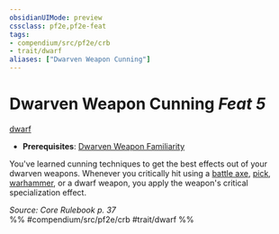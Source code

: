 ```yaml
---
obsidianUIMode: preview
cssclass: pf2e,pf2e-feat
tags:
- compendium/src/pf2e/crb
- trait/dwarf
aliases: ["Dwarven Weapon Cunning"]
---
```

# Dwarven Weapon Cunning  *Feat 5*  
[dwarf](rules/traits/dwarf.md)  

- **Prerequisites**: [Dwarven Weapon Familiarity](compendium/feats/dwarven-weapon-familiarity.md)

You've learned cunning techniques to get the best effects out of your dwarven weapons. Whenever you critically hit using a [battle axe](compendium/equipment/items/battle-axe.md), [pick](compendium/equipment/items/pick.md), [warhammer](compendium/equipment/items/warhammer.md), or a dwarf weapon, you apply the weapon's critical specialization effect.

*Source: Core Rulebook p. 37*  
%% #compendium/src/pf2e/crb #trait/dwarf %%